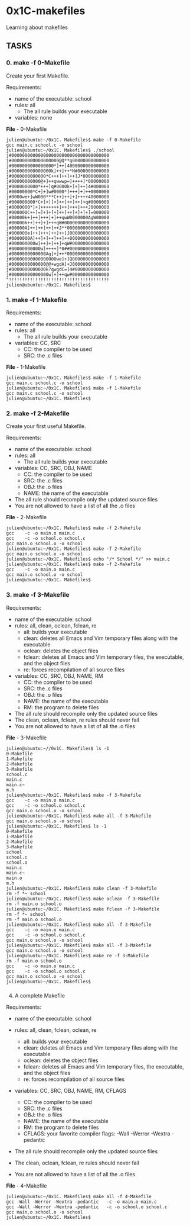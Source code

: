 # 0x1C-makefiles

Learning about makefiles


## TASKS


### 0. make -f 0-Makefile


Create your first Makefile.

Requirements:

* name of the executable: school
* rules: all
    * The all rule builds your executable
* variables: none

**File** - 0-Makefile

```
julien@ubuntu:~/0x1C. Makefiles$ make -f 0-Makefile 
gcc main.c school.c -o school
julien@ubuntu:~/0x1C. Makefiles$ ./school 
j#0000000000000000000000000000000000000
j#000000000000000000@Q**g00000000000000
j#0000000000000000*]++]4000000000000000
j#000000000000000k]++]++*N#000000000000
j#0000000000000*C+++]++]++]J*0000000000
j#00000000000@+]++qwwwp=]++++]*00000000
j#0000000000*+++]q#0000k+]+]++]4#000000
j#00000000*C+]+]w#0000*]+++]+]++0000000
j#0000we+]wW000***C++]++]+]++++40000000
j#000000000*C+]+]]+]++]++]++]+q#0000000
j#0000000*]+]+++++++]++]+++]+++J0000000
j#000000C++]=]+]+]+]++]++]+]+]+]=000000
j#00000k+]++]+++]+]++qwW0000000AgW00000
j#00000k++]++]+]+++qW#00000000000000000
j#00000A]++]++]++]++J**0000000000000000
j#000000e]++]+++]++]++]J000000000000000
j#0000000A]++]+]++]++]++000000000000000
j#000000000w]++]+]++]+qW#00000000000000
j#00000000000w]++++]*0##000000000000000
j#0000000000000Ag]+]++*0000000000000000
j#00000000000000000we]+]Q00000000000000
j#0000000000000@@+wgdA]+J00000000000000
j#0000000000000k?qwgdC=]4#0000000000000
j#00000000000000w]+]++qw#00000000000000
"!!!!!!!!!!!!!!!!!!!!!!!!!!!!!!!!!!!!!!
julien@ubuntu:~/0x1C. Makefiles$ 
```


### 1. make -f 1-Makefile

Requirements:

* name of the executable: school
* rules: all
    * The all rule builds your executable
* variables: CC, SRC
    * CC: the compiler to be used
    * SRC: the .c files

**File** - 1-Makefile

```
julien@ubuntu:~/0x1C. Makefiles$ make -f 1-Makefile
gcc main.c school.c -o school
julien@ubuntu:~/0x1C. Makefiles$ make -f 1-Makefile
gcc main.c school.c -o school
julien@ubuntu:~/0x1C. Makefiles$
```


### 2. make -f 2-Makefile

Create your first useful Makefile.

Requirements:

* name of the executable: school
* rules: all
    * The all rule builds your executable
* variables: CC, SRC, OBJ, NAME
    * CC: the compiler to be used
    * SRC: the .c files
    * OBJ: the .o files
    * NAME: the name of the executable
* The all rule should recompile only the updated source files
* You are not allowed to have a list of all the .o files


**File** - 2-Makefile

```
julien@ubuntu:~/0x1C. Makefiles$ make -f 2-Makefile
gcc    -c -o main.o main.c
gcc    -c -o school.o school.c
gcc main.o school.o -o school
julien@ubuntu:~/0x1C. Makefiles$ make -f 2-Makefile
gcc main.o school.o -o school
julien@ubuntu:~/0x1C. Makefiles$ echo "/* School */" >> main.c
julien@ubuntu:~/0x1C. Makefiles$ make -f 2-Makefile
gcc    -c -o main.o main.c
gcc main.o school.o -o school
julien@ubuntu:~/0x1C. Makefiles$ 
```



### 3. make -f 3-Makefile

Requirements:

* name of the executable: school
* rules: all, clean, oclean, fclean, re
    * all: builds your executable
    * clean: deletes all Emacs and Vim temporary files along with the executable
    * oclean: deletes the object files
    * fclean: deletes all Emacs and Vim temporary files, the executable, and the object files
    * re: forces recompilation of all source files
* variables: CC, SRC, OBJ, NAME, RM
    * CC: the compiler to be used
    * SRC: the .c files
    * OBJ: the .o files
    * NAME: the name of the executable
    * RM: the program to delete files
* The all rule should recompile only the updated source files
* The clean, oclean, fclean, re rules should never fail
* You are not allowed to have a list of all the .o files


**File** - 3-Makefile
```
julien@ubuntu:~//0x1C. Makefiles$ ls -1
0-Makefile
1-Makefile
2-Makefile
3-Makefile
school.c
main.c
main.c~
m.h
julien@ubuntu:~/0x1C. Makefiles$ make -f 3-Makefile
gcc    -c -o main.o main.c
gcc    -c -o school.o school.c
gcc main.o school.o -o school
julien@ubuntu:~/0x1C. Makefiles$ make all -f 3-Makefile
gcc main.o school.o -o school
julien@ubuntu:~/0x1C. Makefiles$ ls -1
0-Makefile
1-Makefile
2-Makefile
3-Makefile
school
school.c
school.o
main.c
main.c~
main.o
m.h
julien@ubuntu:~/0x1C. Makefiles$ make clean -f 3-Makefile 
rm -f *~ school
julien@ubuntu:~/0x1C. Makefiles$ make oclean -f 3-Makefile 
rm -f main.o school.o
julien@ubuntu:~/0x1C. Makefiles$ make fclean -f 3-Makefile 
rm -f *~ school
rm -f main.o school.o
julien@ubuntu:~/0x1C. Makefiles$ make all -f 3-Makefile
gcc    -c -o main.o main.c
gcc    -c -o school.o school.c
gcc main.o school.o -o school
julien@ubuntu:~/0x1C. Makefiles$ make all -f 3-Makefile
gcc main.o school.o -o school
julien@ubuntu:~/0x1C. Makefiles$ make re -f 3-Makefile
rm -f main.o school.o
gcc    -c -o main.o main.c
gcc    -c -o school.o school.c
gcc main.o school.o -o school
julien@ubuntu:~/0x1C. Makefiles$ 
```



###

4. A complete Makefile

Requirements:

* name of the executable: school
* rules: all, clean, fclean, oclean, re
    * all: builds your executable
    * clean: deletes all Emacs and Vim temporary files along with the executable
    * oclean: deletes the object files
    * fclean: deletes all Emacs and Vim temporary files, the executable, and the object files
    * re: forces recompilation of all source files
* variables: CC, SRC, OBJ, NAME, RM, CFLAGS
    * CC: the compiler to be used
    * SRC: the .c files
    * OBJ: the .o files
    * NAME: the name of the executable
    * RM: the program to delete files
    * CFLAGS: your favorite compiler flags: -Wall -Werror -Wextra -pedantic
* The all rule should recompile only the updated source files
* The clean, oclean, fclean, re rules should never fail

* You are not allowed to have a list of all the .o files

**File** - 4-Makefile

```
julien@ubuntu:~/0x1C. Makefiles$ make all -f 4-Makefile
gcc -Wall -Werror -Wextra -pedantic   -c -o main.o main.c
gcc -Wall -Werror -Wextra -pedantic   -c -o school.o school.c
gcc main.o school.o -o school
julien@ubuntu:~/0x1C. Makefiles$ 
```